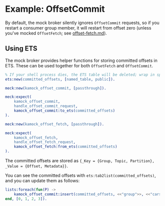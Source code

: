 # Example: OffsetCommit

By default, the mock broker silently ignores `OffsetCommit` requests, so if you restart a consumer group member, it will
restart from offset zero (unless you've mocked `OffsetFetch`; see [offset-fetch.md](offset-fetch.md)).

## Using ETS

The mock broker provides helper functions for storing committed offsets in ETS. These can be used together for both
`OffsetFetch` and `OffsetCommit`.

```erlang
% If your shell process dies, the ETS table will be deleted; wrap in spawn() if you don't want that.
ets:new(committed_offsets, [named_table, public]).
```

```erlang
meck:new(kamock_offset_commit, [passthrough]).

meck:expect(
    kamock_offset_commit,
    handle_offset_commit_request,
    kamock_offset_commit:to_ets(committed_offsets)
).
```

```erlang
meck:new(kamock_offset_fetch, [passthrough]).

meck:expect(
    kamock_offset_fetch,
    handle_offset_fetch_request,
    kamock_offset_fetch:from_ets(committed_offsets)
).
```

The committed offsets are stored as `{_Key = {Group, Topic, Partition}, _Value = {Offset, Metadata}}`.

You can see the committed offsets with `ets:tab2list(committed_offsets)`, and you can update them as follows:

```erlang
lists:foreach(fun(P) ->
    kamock_offset_commit:insert(committed_offsets, <<"group">>, <<"cars">>, P, 65431)
end, [0, 1, 2, 3]).
```
